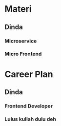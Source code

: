# Materi
## Dinda
### Microservice
### Micro Frontend

# Career Plan
## Dinda
### Frontend Developer
### Lulus kuliah dulu deh